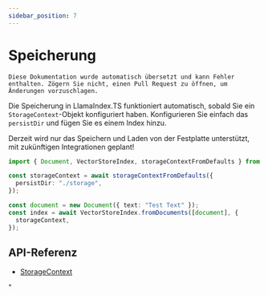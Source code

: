 ```yaml
---
sidebar_position: 7
---
```


# Speicherung

`Diese Dokumentation wurde automatisch übersetzt und kann Fehler enthalten. Zögern Sie nicht, einen Pull Request zu öffnen, um Änderungen vorzuschlagen.`

Die Speicherung in LlamaIndex.TS funktioniert automatisch, sobald Sie ein `StorageContext`-Objekt konfiguriert haben. Konfigurieren Sie einfach das `persistDir` und fügen Sie es einem Index hinzu.

Derzeit wird nur das Speichern und Laden von der Festplatte unterstützt, mit zukünftigen Integrationen geplant!

```typescript
import { Document, VectorStoreIndex, storageContextFromDefaults } from "./src";

const storageContext = await storageContextFromDefaults({
  persistDir: "./storage",
});

const document = new Document({ text: "Test Text" });
const index = await VectorStoreIndex.fromDocuments([document], {
  storageContext,
});
```

## API-Referenz

- [StorageContext](../../api/interfaces/StorageContext.md)

"

